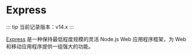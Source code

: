 # Express

::: tip
当前记录版本：v14.x
:::

[Express](https://expressjs.com/zh-cn/) 是一种保持最低程度规模的灵活 Node.js Web 应用程序框架，为 Web 和移动应用程序提供一组强大的功能。
